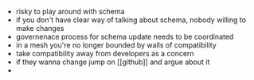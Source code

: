 - risky to play around with schema
- if you don't have clear way of talking about schema, nobody willing to make changes
- governenace process for schema update needs to be coordinated
- in a mesh you're no longer bounded by walls of compatibility
- take compatibility away from developers as a concern
- if they wanna change jump on [[github]] and argue about it
- 


